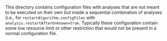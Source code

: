 <!--
This file is part of CPAchecker,
a tool for configurable software verification:
https://cpachecker.sosy-lab.org

SPDX-FileCopyrightText: 2007-2020 Dirk Beyer <https://www.sosy-lab.org>

SPDX-License-Identifier: Apache-2.0
-->

This directory contains configuration files
with analyses that are not meant to be executed on their own
but inside a sequential combination of analyses
(i.e., for `restartAlgorithm.configFiles` with `analysis.restartAfterUnknown=true`.
Typically these configuration contain some low resource limit
or other restriction that would not be present in a normal configuration file.
